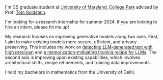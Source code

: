 I'm CS graduate student at [University of Maryland, College Park](https://www.cs.umd.edu/) advised by Prof. [Tom Goldstein](https://www.cs.umd.edu/~tomg/). 

I'm looking for a research internship for summer 2024. If you are looking to hire an intern, please hit me up!


My research focuses on improving generative models along two axes. First, I aim to make existing models more secure, efficient, and privacy-preserving. This includes my work on [detecting LLM-generated text with high precision](https://github.com/ahans30/Binoculars) and [a memorization-mitigating training recipe for LLMs](https://github.com/ahans30/goldfish-loss). The second axis is improving upon existing capabilities, which involves architectural shifts, recipe refinements, and training data improvements.

<!-- My research interests lie in the cross-section of machine learning and security with the general goal of aligning machine learning models towards robustness and fairness. Before graduate school, I worked in the industry for 5 years in machine learning and data science roles.  -->

I hold my bachelors in mathematics from the University of Delhi.

<!-- Write your biography here. Tell the world about yourself. Link to your favorite [subreddit](http://reddit.com). You can put a picture in, too. The code is already in, just name your picture `prof_pic.jpg` and put it in the `img/` folder.

Put your address / P.O. box / other info right below your picture. You can also disable any these elements by editing `profile` property of the YAML header of your `_pages/about.md`. Edit `_bibliography/papers.bib` and Jekyll will render your [publications page](/al-folio/publications/) automatically.

Link to your social media connections, too. This theme is set up to use [Font Awesome icons](https://fontawesome.com/) and [Academicons](https://jpswalsh.github.io/academicons/), like the ones below. Add your Facebook, Twitter, LinkedIn, Google Scholar, or just disable all of them. -->